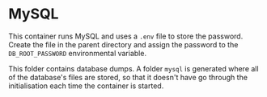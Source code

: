 # MySQL

This container runs MySQL and uses a `.env` file to store the password. Create
the file in the parent directory and assign the password to the 
`DB_ROOT_PASSWORD` environmental variable.

This folder contains database dumps. A folder `mysql` is generated where all of 
the database's files are stored, so that it doesn't have go through the 
initialisation each time the container is started.
